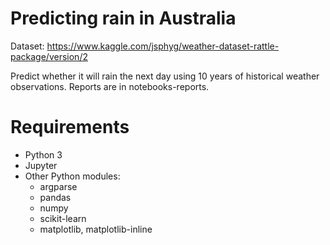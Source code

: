 # Predicting rain in Australia

Dataset: https://www.kaggle.com/jsphyg/weather-dataset-rattle-package/version/2

Predict whether it will rain the next day using 10 years of historical weather observations. Reports are in notebooks-reports.

# Requirements
* Python 3
* Jupyter
* Other Python modules:
    * argparse
    * pandas
    * numpy
    * scikit-learn
    * matplotlib, matplotlib-inline

